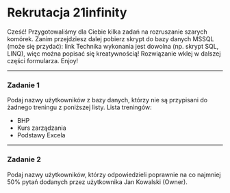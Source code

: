 # Rekrutacja 21infinity

Cześć!
Przygotowaliśmy dla Ciebie kilka zadań na rozruszanie szarych komórek.
Zanim przejdziesz dalej pobierz skrypt do bazy danych MSSQL (może się przydać): link
Technika wykonania jest dowolna (np. skrypt SQL, LINQ), więc można popisać się kreatywnością! Rozwiązanie wklej w dalszej części formularza.
Enjoy!

---

### Zadanie 1

Podaj nazwy użytkowników z bazy danych, którzy nie są przypisani do żadnego treningu z poniższej listy.
Lista treningów:
- BHP
- Kurs zarządzania
- Podstawy Excela

---

### Zadanie 2

Podaj nazwy użytkowników, którzy odpowiedzieli poprawnie na co najmniej 50% pytań dodanych przez użytkownika Jan Kowalski (Owner).